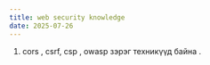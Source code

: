 ```yaml
---
title: web security knowledge
date: 2025-07-26
---
```


1. cors , csrf, csp , owasp зэрэг техникүүд байна .
